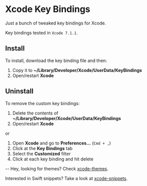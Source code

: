 # Xcode Key Bindings
Just a bunch of tweaked key bindings for Xcode.

Key bindings tested in `Xcode 7.1.1`.

## Install

To install, download the key binding file and then:

1. Copy it to **~/Library/Developer/Xcode/UserData/KeyBindings**
2. Open/restart **Xcode**

## Uninstall

To remove the custom key bindings:

1. Delete the contents of **~/Library/Developer/Xcode/UserData/KeyBindings**
2. Open/restart **Xcode**

or

1. Open **Xcode** and go to **Preferences...** (`Cmd + ,`)
2. Click at the **Key Bindings** tab
3. Select the **Customized** filter
4. Click at each key binding and hit delete

--
Hey, looking for themes? Check [xcode-themes](https://github.com/adrfer/xcode-themes).

Interested in Swift snippets? Take a look at [xcode-snippets](https://github.com/adrfer/xcode-snippets).